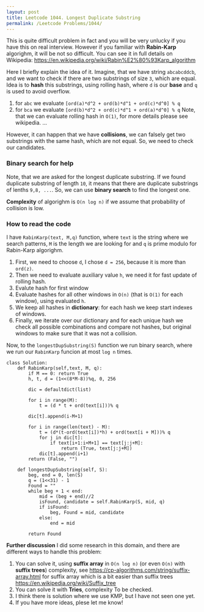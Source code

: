 ```yaml
---
layout: post
title: Leetcode 1044. Longest Duplicate Substring
permalink: /Leetcode Problems/1044/
---
```


This is quite difficult problem in fact and you will be very unlucky if you have this on real interview. However if you familiar with **Rabin-Karp** algorighm, it will be not so difficult. 
You can see it in full details on Wikipedia: https://en.wikipedia.org/wiki/Rabin%E2%80%93Karp_algorithm

Here I briefly explain the idea of it. Imagine, that we have string `abcabcddcb`, and we want to check if there are two substrings of size `3`, which are equal. Idea is to **hash** this substrings, using rolling hash, where `d` is our **base** and `q` is used to avoid overflow.
1. for `abc` we evaluate `[ord(a)*d^2 + ord(b)*d^1 + ord(c)*d^0] % q` 
2. for `bca` we evaluate `[ord(b)*d^2 + ord(c)*d^1 + ord(a)*d^0] % q`
  Note, that we can evaluate rolling hash in `O(1)`, for more details please see wikipedia.
...

However, it can happen that we have **collisions**, we can falsely get two substrings with the same hash, which are not equal. So, we need to check our candidates.

### Binary search for help
Note, that we are asked for the longest duplicate substring. If we found duplicate substring of length `10`, it means that there are duplicate substrings of lenths `9,8, ...`. So, we can use **binary search** to find the longest one.

**Complexity** of algorighm is `O(n log n)` if we assume that probability of collision is low.

### How to read the code

I have `RabinKarp(text, M,q)` function, where `text` is the string where we search patterns, `M` is the length we are looking for and `q` is prime modulo for Rabin-Karp algorighm.

1. First, we need to choose `d`, I chose `d = 256`, because it is more than `ord(z)`.
2. Then we need to evaluate auxiliary value `h`, we need it for fast update of rolling hash.
3. Evalute hash for first window
4. Evaluate hashes for all other windows in `O(n)` (that is `O(1)` for each window), using evaluated `h`. 
5. We keep all hashes in **dictionary**: for each hash we keep start indexes of windows.
6. Finally, we iterate over our dictionary and for each unique hash we check all possible combinations and compare not hashes, but original windows to make sure that it was not a collision.

Now, to the `longestDupSubstring(S)` function we run binary search, where we run our `RabinKarp` funcion at most `log n` times.

```
class Solution:
    def RabinKarp(self,text, M, q):
        if M == 0: return True
        h, t, d = (1<<(8*M-8))%q, 0, 256

        dic = defaultdict(list)

        for i in range(M): 
            t = (d * t + ord(text[i]))% q

        dic[t].append(i-M+1)

        for i in range(len(text) - M):
            t = (d*(t-ord(text[i])*h) + ord(text[i + M]))% q
            for j in dic[t]:
                if text[i+1:i+M+1] == text[j:j+M]:
                    return (True, text[j:j+M])
            dic[t].append(i+1)
        return (False, "")

    def longestDupSubstring(self, S):
        beg, end = 0, len(S)
        q = (1<<31) - 1 
        Found = ""
        while beg + 1 < end:
            mid = (beg + end)//2
            isFound, candidate = self.RabinKarp(S, mid, q)
            if isFound:
                beg, Found = mid, candidate
            else:
                end = mid

        return Found
```

**Further discussion** I did some research in this domain, and there are different ways to handle this problem:
1. You can solve it, using **suffix array** in `O(n log n)` (or even `O(n)` with **suffix trees**) complexity, see https://cp-algorithms.com/string/suffix-array.html for suffix array which is a bit easier than suffix trees https://en.wikipedia.org/wiki/Suffix_tree
2. You can solve it with **Tries**, complexity To be checked.
3. I think there is solution where we use KMP, but I have not seen one yet.
4. If you have more ideas, plese let me know!